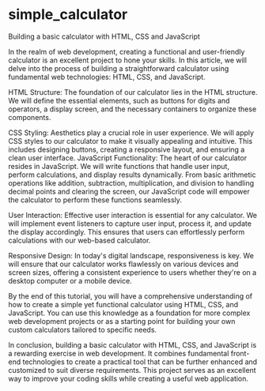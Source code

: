 # simple_calculator
Building a basic calculator with HTML, CSS and JavaScript

In the realm of web development, creating a functional and user-friendly calculator is an excellent project to hone your skills. In this article, we will delve into the process of building a straightforward calculator using fundamental web technologies: HTML, CSS, and JavaScript.

HTML Structure:
The foundation of our calculator lies in the HTML structure. We will define the essential elements, such as buttons for digits and operators, a display screen, and the necessary containers to organize these components.

CSS Styling:
Aesthetics play a crucial role in user experience. We will apply CSS styles to our calculator to make it visually appealing and intuitive. This includes designing buttons, creating a responsive layout, and ensuring a clean user interface.
JavaScript Functionality:
The heart of our calculator resides in JavaScript. We will write functions that handle user input, perform calculations, and display results dynamically. From basic arithmetic operations like addition, subtraction, multiplication, and division to handling decimal points and clearing the screen, our JavaScript code will empower the calculator to perform these functions seamlessly.

User Interaction:
Effective user interaction is essential for any calculator. We will implement event listeners to capture user input, process it, and update the display accordingly. This ensures that users can effortlessly perform calculations with our web-based calculator.

Responsive Design:
In today's digital landscape, responsiveness is key. We will ensure that our calculator works flawlessly on various devices and screen sizes, offering a consistent experience to users whether they're on a desktop computer or a mobile device.

By the end of this tutorial, you will have a comprehensive understanding of how to create a simple yet functional calculator using HTML, CSS, and JavaScript. You can use this knowledge as a foundation for more complex web development projects or as a starting point for building your own custom calculators tailored to specific needs.

In conclusion, building a basic calculator with HTML, CSS, and JavaScript is a rewarding exercise in web development. It combines fundamental front-end technologies to create a practical tool that can be further enhanced and customized to suit diverse requirements. This project serves as an excellent way to improve your coding skills while creating a useful web application.
